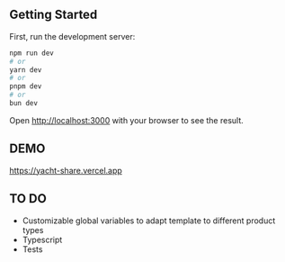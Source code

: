 ## Getting Started

First, run the development server:

```bash
npm run dev
# or
yarn dev
# or
pnpm dev
# or
bun dev
```

Open [http://localhost:3000](http://localhost:3000) with your browser to see the result.

## DEMO

https://yacht-share.vercel.app

## TO DO

- Customizable global variables to adapt template to different product types
- Typescript
- Tests
